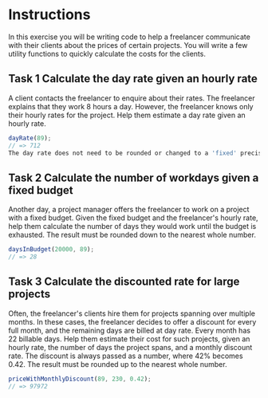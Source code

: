 # Instructions
In this exercise you will be writing code to help a freelancer communicate with their clients about the prices of certain projects. You will write a few utility functions to quickly calculate the costs for the clients.

## Task 1 Calculate the day rate given an hourly rate
A client contacts the freelancer to enquire about their rates. The freelancer explains that they work 8 hours a day. However, the freelancer knows only their hourly rates for the project. Help them estimate a day rate given an hourly rate.
```js
dayRate(89);
// => 712
The day rate does not need to be rounded or changed to a 'fixed' precision.
```

## Task 2 Calculate the number of workdays given a fixed budget

Another day, a project manager offers the freelancer to work on a project with a fixed budget. Given the fixed budget and the freelancer's hourly rate, help them calculate the number of days they would work until the budget is exhausted. The result must be rounded down to the nearest whole number.
```js
daysInBudget(20000, 89);
// => 28
```

## Task 3 Calculate the discounted rate for large projects

Often, the freelancer's clients hire them for projects spanning over multiple months. In these cases, the freelancer decides to offer a discount for every full month, and the remaining days are billed at day rate. Every month has 22 billable days. Help them estimate their cost for such projects, given an hourly rate, the number of days the project spans, and a monthly discount rate. The discount is always passed as a number, where 42% becomes 0.42. The result must be rounded up to the nearest whole number.
```js
priceWithMonthlyDiscount(89, 230, 0.42);
// => 97972
```